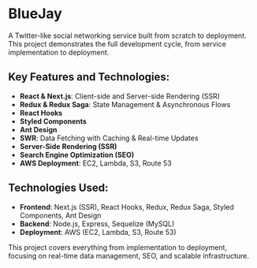 # BlueJay

A Twitter-like social networking service built from scratch to deployment. This project demonstrates the full development cycle, from service implementation to deployment.

## Key Features and Technologies:

- **React & Next.js**: Client-side and Server-side Rendering (SSR)
- **Redux & Redux Saga**: State Management & Asynchronous Flows
- **React Hooks**
- **Styled Components**
- **Ant Design**
- **SWR**: Data Fetching with Caching & Real-time Updates
- **Server-Side Rendering (SSR)**
- **Search Engine Optimization (SEO)**
- **AWS Deployment**: EC2, Lambda, S3, Route 53

## Technologies Used:

- **Frontend**: Next.js (SSR), React Hooks, Redux, Redux Saga, Styled Components, Ant Design
- **Backend**: Node.js, Express, Sequelize (MySQL)
- **Deployment**: AWS (EC2, Lambda, S3, Route 53)

This project covers everything from implementation to deployment, focusing on real-time data management, SEO, and scalable infrastructure.
